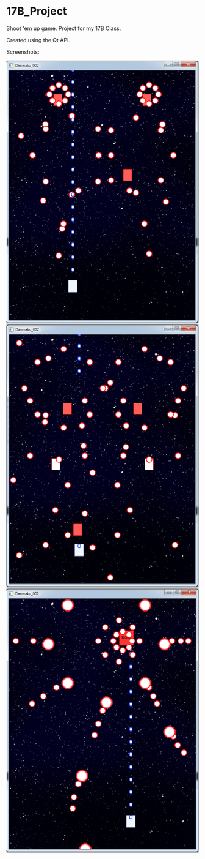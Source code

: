 # 17B_Project
Shoot 'em up game.
Project for my 17B Class.

Created using the Qt API.

Screenshots:

![image_001](https://github.com/asison19/17B_Project/blob/master/Screenshots/image_001.png)
![image_002](https://github.com/asison19/17B_Project/blob/master/Screenshots/image_002.png)
![image_002](https://github.com/asison19/17B_Project/blob/master/Screenshots/image_003.png)
